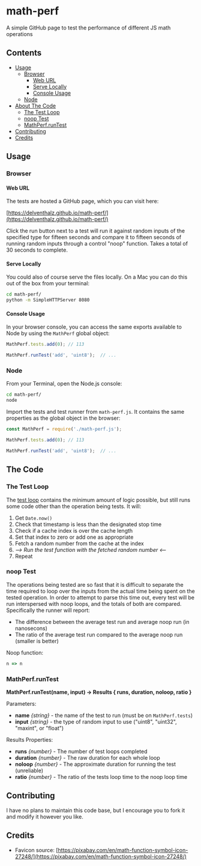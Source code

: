 # math-perf
A simple GitHub page to test the performance of different JS math operations

## Contents

- [Usage](#usage)
    * [Browser](#browser)
        - [Web URL](#web-url)
        - [Serve Locally](#serve-locally)
        - [Console Usage](#console-usage)
    * [Node](#node)
- [About The Code](#about-the-code)
    * [The Test Loop](#the-test-loop)
    * [noop Test](#noop-test)
    * [MathPerf.runTest](#mathperfruntest)
- [Contributing](#contributing)
- [Credits](#credits)

## Usage

### Browser

#### Web URL

The tests are hosted a GitHub page, which you can visit here:

[https://delventhalz.github.io/math-perf/](https://delventhalz.github.io/math-perf/)

Click the run button next to a test will run it against random inputs of the specified type
for fifteen seconds and compare it to fifteen seconds of running random inputs through
a control "noop" function. Takes a total of 30 seconds to complete.

#### Serve Locally

You could also of course serve the files locally. On a Mac you can do this out of the box from
your terminal:

```bash
cd math-perf/
python -m SimpleHTTPServer 8080
```

#### Console Usage

In your browser console, you can access the same exports available to Node by using the
`MathPerf` global object:

```javascript
MathPerf.tests.add(0); // 113

MathPerf.runTest('add', 'uint8');  // ...
```

### Node

From your Terminal, open the Node.js console:

```bash
cd math-perf/
node
```

Import the tests and test runner from `math-perf.js`. It contains the same properties as
the global object in the browser:

```javascript
const MathPerf = require('./math-perf.js');

MathPerf.tests.add(0); // 113

MathPerf.runTest('add', 'uint8');  // ...
```

## The Code

### The Test Loop

The [test loop](./math-perf.js#L78) contains the minimum amount of logic possible, but still
runs some code other than the operation being tests. It will:

1. Get `Date.now()`
2. Check that timestamp is less than the designated stop time
3. Check if a cache index is over the cache length
4. Set that index to zero or add one as appropriate
5. Fetch a random number from the cache at the index
6. _--> Run the test function with the fetched random number <--_
7. Repeat

### noop Test

The operations being tested are so fast that it is difficult to separate the time required
to loop over the inputs from the actual time being spent on the tested operation. In order
to attempt to parse this time out, every test will be run interspersed with noop loops, and
the totals of both are compared. Specifically the runner will report:

- The difference between the average test run and average noop run (in nanosecons)
- The ratio of the average test run compared to the average noop run (smaller is better)

Noop function:

```javascript
n => n
```

### MathPerf.runTest

**MathPerf.runTest(name, input) -> Results { runs, duration, noloop, ratio }**

Parameters:

- **name** _{string}_ - the name of the test to run (must be on `MathPerf.tests`)
- **input** _{string}_ - the type of random input to use ("uint8", "uint32", "maxint", or "float")

Results Properties:

- **runs** _{number}_ - The number of test loops completed
- **duration** _{number}_ - The raw duration for each whole loop
- **noloop** _{number}_ - The approximate duration for running the test (unreliable)
- **ratio** _{number}_ - The ratio of the tests loop time to the noop loop time

## Contributing

I have no plans to maintain this code base, but I encourage you to fork it and modify it
however you like.

## Credits

- Favicon source: [https://pixabay.com/en/math-function-symbol-icon-27248/](https://pixabay.com/en/math-function-symbol-icon-27248/)
